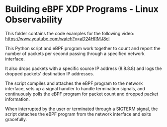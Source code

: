 # Building eBPF XDP Programs - Linux Observability

This folder contains the code examples for the following video: https://www.youtube.com/watch?v=aD24HRMJ8cI

This Python script and eBPF program work together to count and report the number of packets per second passing through a specified network interface. 

It also drops packets with a specific source IP address (8.8.8.8) and logs the dropped packets' destination IP addresses. 

The script compiles and attaches the eBPF program to the network interface, sets up a signal handler to handle termination signals, and continuously polls the eBPF program for packet count and dropped packet information. 

When interrupted by the user or terminated through a SIGTERM signal, the script detaches the eBPF program from the network interface and exits gracefully.